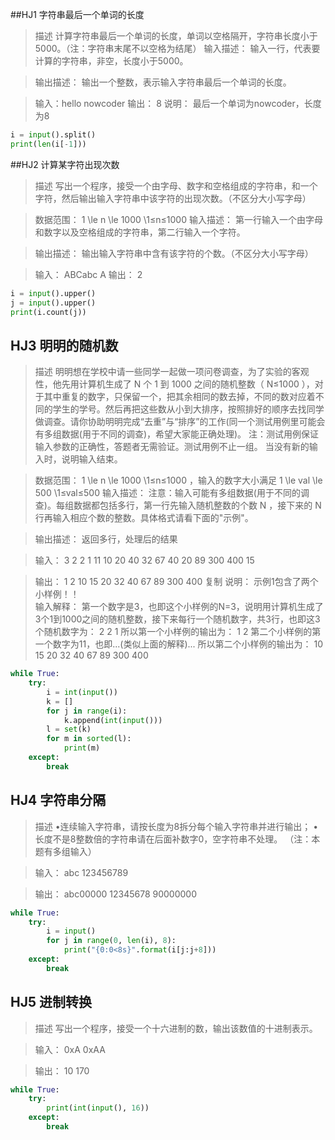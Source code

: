 ##HJ1 字符串最后一个单词的长度
> 描述
计算字符串最后一个单词的长度，单词以空格隔开，字符串长度小于5000。（注：字符串末尾不以空格为结尾）
输入描述：
输入一行，代表要计算的字符串，非空，长度小于5000。

> 输出描述：
输出一个整数，表示输入字符串最后一个单词的长度。


>输入：hello nowcoder
> 输出：
> 8
> 说明：
> 最后一个单词为nowcoder，长度为8  
```python
i = input().split()
print(len(i[-1]))
```

##HJ2 计算某字符出现次数

> 描述
写出一个程序，接受一个由字母、数字和空格组成的字符串，和一个字符，然后输出输入字符串中该字符的出现次数。（不区分大小写字母）

> 数据范围： 1 \le n \le 1000 \1≤n≤1000 
输入描述：
第一行输入一个由字母和数字以及空格组成的字符串，第二行输入一个字符。

> 输出描述：
输出输入字符串中含有该字符的个数。（不区分大小写字母）

> 输入：
ABCabc
A
输出：
2
```python
i = input().upper()
j = input().upper()
print(i.count(j))
```
## HJ3 明明的随机数

> 描述
明明想在学校中请一些同学一起做一项问卷调查，为了实验的客观性，他先用计算机生成了 N 个 1 到 1000 之间的随机整数（ N≤1000 ），对于其中重复的数字，只保留一个，把其余相同的数去掉，不同的数对应着不同的学生的学号。然后再把这些数从小到大排序，按照排好的顺序去找同学做调查。请你协助明明完成“去重”与“排序”的工作(同一个测试用例里可能会有多组数据(用于不同的调查)，希望大家能正确处理)。
> 注：测试用例保证输入参数的正确性，答题者无需验证。测试用例不止一组。
> 当没有新的输入时，说明输入结束。

> 数据范围： 1 \le n \le 1000 \1≤n≤1000  ，输入的数字大小满足 1 \le val \le 500 \1≤val≤500 
输入描述：
注意：输入可能有多组数据(用于不同的调查)。每组数据都包括多行，第一行先输入随机整数的个数 N ，接下来的 N 行再输入相应个数的整数。具体格式请看下面的"示例"。

> 输出描述：
返回多行，处理后的结果

> 输入：
3
2
2
1
11
10
20
40
32
67
40
20
89
300
400
15

> 输出：
1
2
10
15
20
32
40
67
89
300
400
复制
说明：
示例1包含了两个小样例！！  
输入解释：
第一个数字是3，也即这个小样例的N=3，说明用计算机生成了3个1到1000之间的随机整数，接下来每行一个随机数字，共3行，也即这3个随机数字为：
2
2
1
所以第一个小样例的输出为：
1
2
第二个小样例的第一个数字为11，也即...(类似上面的解释)...
所以第二个小样例的输出为：
10
15
20
32
40
67
89
300
400   

```python
while True:
    try:
        i = int(input())
        k = []
        for j in range(i):
            k.append(int(input()))
        l = set(k)
        for m in sorted(l):
            print(m)
    except:
        break
```

## HJ4 字符串分隔
>描述
•连续输入字符串，请按长度为8拆分每个输入字符串并进行输出；
•长度不是8整数倍的字符串请在后面补数字0，空字符串不处理。
（注：本题有多组输入）

>输入：
abc
123456789

>输出：
abc00000
12345678
90000000

```python
while True:
    try:
        i = input()
        for j in range(0, len(i), 8):
            print("{0:0<8s}".format(i[j:j+8]))
    except:
        break
```

## HJ5 进制转换
> 描述
写出一个程序，接受一个十六进制的数，输出该数值的十进制表示。

>输入：
0xA
0xAA

>输出：
10
170
```python
while True:
    try:
        print(int(input(), 16))
    except:
        break
```

